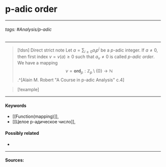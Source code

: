 # p-adic order
***
###### tags: #Analysis/p-adic 
***
>[!dsn] Direct strict note
>Let $a=\sum_{i\ge0}a_{i}p^{i}$ be a $p$-adic integer. If $a\ne0$, then first index $v=v(a)\ge0$ such that $a_{v}\ne0$ is called $p$*-adic order*. We have a mapping
>$$v=\textbf{ord}_{p}:\mathbb{Z}_{p}\setminus\{0\}\to\mathbb{N}$$.^[Alain M. Robert "A Course in p-adic Analysis" c.4]

>[!example] 
>
***
#### Keywords
- [[Function(mapping)]],
- [[Целое p-адическое число]],
#### Possibly related
- 
***
#### Sources: